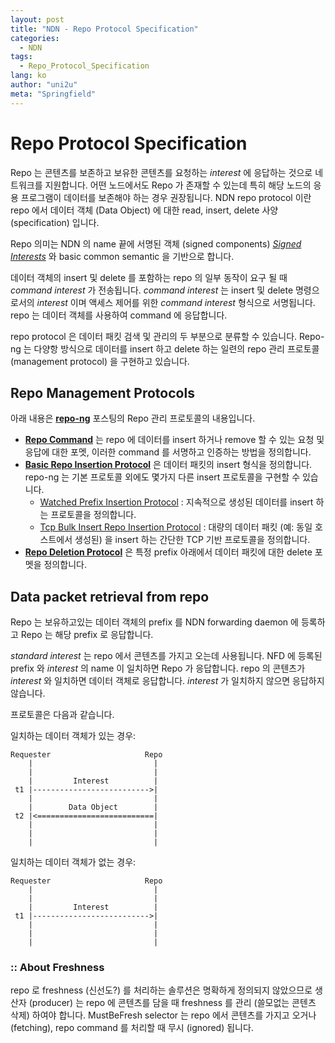 ```yaml
---
layout: post
title: "NDN - Repo Protocol Specification"
categories:
  - NDN
tags:
  - Repo_Protocol_Specification
lang: ko
author: "uni2u"
meta: "Springfield"
---
```


# Repo Protocol Specification

Repo 는 콘텐츠를 보존하고 보유한 콘텐츠를 요청하는 _interest_ 에 응답하는 것으로 네트워크를 지원합니다. 어떤 노드에서도 Repo 가 존재할 수 있는데 특히 해당 노드의 응용 프로그램이 데이터를 보존해야 하는 경우 권장됩니다. NDN repo protocol 이란 repo 에서 데이터 객체 (Data Object) 에 대한 read, insert, delete 사양 (specification) 입니다. 

Repo 의미는 NDN 의 name 끝에 서명된 객체 (signed components) [_Signed Interests_](https://redmine.named-data.net/projects/ndn-cxx/wiki/SignedInterest) 와 basic common semantic 을 기반으로 합니다.

데이터 객체의 insert 및 delete 를 포함하는 repo 의 일부 동작이 요구 될 때 _command interest_ 가 전송됩니다. _command interest_ 는 insert 및 delete 명령으로서의 _interest_ 이며 액세스 제어를 위한 _command interest_ 형식으로 서명됩니다. repo 는 데이터 객체를 사용하여 command 에 응답합니다. 

repo protocol 은 데이터 패킷 검색 및 관리의 두 부분으로 분류할 수 있습니다. Repo-ng 는 다양항 방식으로 데이터를 insert 하고 delete 하는 일련의 repo 관리 프로토콜 (management protocol) 을 구현하고 있습니다.

## Repo Management Protocols

아래 내용은 **[repo-ng](01_repo_ng.html)** 포스팅의 Repo 관리 프로토콜의 내용입니다. 

- **[Repo Command](03_Repo_Command.html)** 는 repo 에 데이터를 insert 하거나 remove 할 수 있는 요청 및 응답에 대한 포멧, 이러한 command 를 서명하고 인증하는 방법을 정의합니다.
- **[Basic Repo Insertion Protocol](04_Basic_Repo_Insertion_Protocol.html)** 은 데이터 패킷의 insert 형식을 정의합니다. repo-ng 는 기본 프로토콜 외에도 몇가지 다른 insert 프로토콜을 구현할 수 있습니다.
  - [Watched Prefix Insertion Protocol](05_Watched_Prefix_Insertion_Protocol.html) : 지속적으로 생성된 데이터를 insert 하는 프로토콜을 정의합니다.
  - [Tcp Bulk Insert Repo Insertion Protocol](06_Tcp_Bulk_Insert_Repo_Insertion_Protocol.html) : 대량의 데이터 패킷 (예: 동일 호스트에서 생성된) 을 insert 하는 간단한 TCP 기반 프로토콜을 정의합니다.
- **[Repo Deletion Protocol](07_Repo_Deletion_Protocol.html)** 은 특정 prefix 아래에서 데이터 패킷에 대한 delete 포멧을 정의합니다.

## Data packet retrieval from repo

Repo 는 보유하고있는 데이터 객체의 prefix 를 NDN forwarding daemon 에 등록하고 Repo 는 해당 prefix 로 응답합니다.

_standard interest_ 는 repo 에서 콘텐츠를 가지고 오는데 사용됩니다. NFD 에 등록된 prefix 와 _interest_ 의 name 이 일치하면 Repo 가 응답합니다. repo 의 콘텐츠가 _interest_ 와 일치하면 데이터 객체로 응답합니다. _interest_ 가 일치하지 않으면 응답하지 않습니다.

프로토콜은 다음과 같습니다.

일치하는 데이터 객체가 있는 경우:

```
Requester                     Repo
    |                           |
    |                           |
    |         Interest          |
 t1 |-------------------------->|
    |                           |
    |        Data Object        |
 t2 |<==========================|
    |                           |
    |                           |
    |                           |
```

일치하는 데이터 객체가 없는 경우:

```
Requester                     Repo
    |                           |
    |                           |
    |         Interest          |
 t1 |-------------------------->|
    |                           |
    |                           |
    |                           |
```

### :: About Freshness

repo 로 freshness (신선도?) 를 처리하는 솔루션은 명확하게 정의되지 않았으므로 생산자 (producer) 는 repo 에 콘텐츠를 담을 때 freshness 를 관리 (쓸모없는 콘텐츠 삭제) 하여야 합니다. MustBeFresh selector 는 repo 에서 콘텐츠를 가지고 오거나 (fetching), repo command 를 처리할 때 무시 (ignored) 됩니다.
